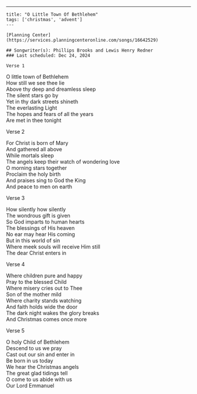 ---
    title: "O Little Town Of Bethlehem"
    tags: ['christmas', 'advent']
    ---

    [Planning Center](https://services.planningcenteronline.com/songs/16642529)

    ## Songwriter(s): Phillips Brooks and Lewis Henry Redner
    ### Last scheduled: Dec 24, 2024          

    Verse 1  
  
O little town of Bethlehem  
How still we see thee lie  
Above thy deep and dreamless sleep  
The silent stars go by  
Yet in thy dark streets shineth  
The everlasting Light  
The hopes and fears of all the years  
Are met in thee tonight  
  
Verse 2  
  
For Christ is born of Mary  
And gathered all above  
While mortals sleep  
The angels keep their watch of wondering love  
O morning stars together  
Proclaim the holy birth  
And praises sing to God the King  
And peace to men on earth  
  
Verse 3  
  
How silently how silently  
The wondrous gift is given  
So God imparts to human hearts  
The blessings of His heaven  
No ear may hear His coming  
But in this world of sin  
Where meek souls will receive Him still  
The dear Christ enters in  
  
Verse 4  
  
Where children pure and happy  
Pray to the blessed Child  
Where misery cries out to Thee  
Son of the mother mild  
Where charity stands watching  
And faith holds wide the door  
The dark night wakes the glory breaks  
And Christmas comes once more  
  
Verse 5  
  
O holy Child of Bethlehem  
Descend to us we pray  
Cast out our sin and enter in  
Be born in us today  
We hear the Christmas angels  
The great glad tidings tell  
O come to us abide with us  
Our Lord Emmanuel
    